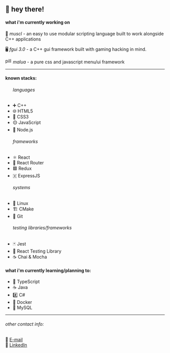 <h2>👋 hey there!</h2>


<h4>what i'm currently working on</h4>

🦾 <i>muscl</i> - an easy to use modular scripting language built to work alongside C++ applications

🖥️ <i>fgui 3.0</i> - a C++ gui framework built with gaming hacking in mind.

<img width="20" height="17" src="https://user-images.githubusercontent.com/17851066/213260034-7106851e-74e5-4ec5-a83c-95ce291b356d.png" alt="pill emoji"><i> malua</i> - a pure css and javascript menu/ui framework

<hr>
<h4>known stacks:</h4>

<ul>
<h6>languages</h6>
  <li>➕ C++</li>
  <li>🌐 HTML5</li>
  <li>🎨 CSS3</li>
  <li>🟡 JavaScript</li>
  <li>🌲 Node.js</li>
<h6>frameworks</h6>
  <li>⚛️ React</li>
  <li>🚦 React Router</li>
  <li>🟪 Redux</li>
  <li>🇽 ExpressJS</li>
<h6>systems</h6>
  <li>🐧 Linux</li>
  <li>🏗 CMake</li>
  <li>🌵 Git</li> 
<h6>testing libraries/frameworks</h6>
  <li>🃏 Jest</li>
  <li>🦑 React Testing Library</li>
  <li>☕ Chai & Mocha</li>
</ul>

<h4>what i'm currently learning/planning to:</h4>
<ul>
  <li>🔵 TypeScript</li>
  <li>☕ Java</li>
  <li>#️⃣ C#</li>
  <li>🐋 Docker</li>
  <li>🐬 MySQL</li>
</ul>

<hr>

<h6>other contact info:</h6>
📧 <a href="mailto:suizld@pm.me">E-mail</a>
<br>
💼 <a href="https://www.linkedin.com/in/otvv/">LinkedIn</a>
